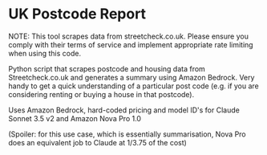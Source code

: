 # UK Postcode Report

NOTE: This tool scrapes data from streetcheck.co.uk. Please ensure you comply with their terms of service and implement appropriate rate limiting when using this code.

Python script that scrapes postcode and housing data from Streetcheck.co.uk and generates a summary using Amazon Bedrock. Very handy to get a quick understanding of a particular post code (e.g. if you are considering renting or buying a house in that postcode).

Uses Amazon Bedrock, hard-coded pricing and model ID's for Claude Sonnet 3.5 v2 and Amazon Nova Pro 1.0

(Spoiler: for this use case, which is essentially summarisation, Nova Pro does an equivalent job to Claude at 1/3.75 of the cost)
